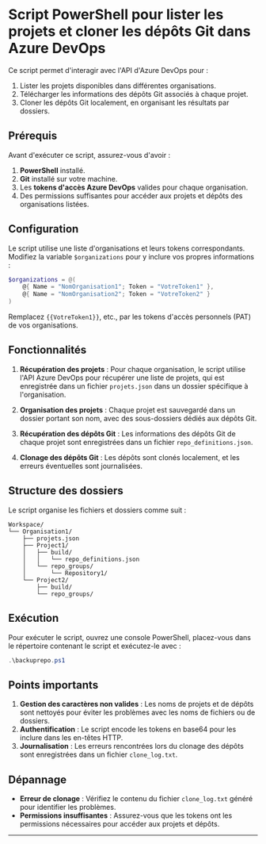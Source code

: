 # Script PowerShell pour lister les projets et cloner les dépôts Git dans Azure DevOps

Ce script permet d'interagir avec l'API d'Azure DevOps pour :

1. Lister les projets disponibles dans différentes organisations.
2. Télécharger les informations des dépôts Git associés à chaque projet.
3. Cloner les dépôts Git localement, en organisant les résultats par dossiers.

## Prérequis

Avant d'exécuter ce script, assurez-vous d'avoir :

1. **PowerShell** installé.
2. **Git** installé sur votre machine.
3. Les **tokens d'accès Azure DevOps** valides pour chaque organisation.
4. Des permissions suffisantes pour accéder aux projets et dépôts des organisations listées.

## Configuration

Le script utilise une liste d'organisations et leurs tokens correspondants. Modifiez la variable `$organizations` pour y inclure vos propres informations :

```powershell
$organizations = @(
    @{ Name = "NomOrganisation1"; Token = "VotreToken1" },
    @{ Name = "NomOrganisation2"; Token = "VotreToken2" }
)
```

Remplacez `{{VotreToken1}}`, etc., par les tokens d'accès personnels (PAT) de vos organisations.

## Fonctionnalités

1. **Récupération des projets** : Pour chaque organisation, le script utilise l'API Azure DevOps pour récupérer une liste de projets, qui est enregistrée dans un fichier `projets.json` dans un dossier spécifique à l'organisation.

2. **Organisation des projets** : Chaque projet est sauvegardé dans un dossier portant son nom, avec des sous-dossiers dédiés aux dépôts Git.

3. **Récupération des dépôts Git** : Les informations des dépôts Git de chaque projet sont enregistrées dans un fichier `repo_definitions.json`.

4. **Clonage des dépôts Git** : Les dépôts sont clonés localement, et les erreurs éventuelles sont journalisées.

## Structure des dossiers

Le script organise les fichiers et dossiers comme suit :

```
Workspace/
└── Organisation1/
    ├── projets.json
    ├── Project1/
    │   ├── build/
    │   │   └── repo_definitions.json
    │   └── repo_groups/
    │       └── Repository1/
    └── Project2/
        ├── build/
        └── repo_groups/
```

## Exécution

Pour exécuter le script, ouvrez une console PowerShell, placez-vous dans le répertoire contenant le script et exécutez-le avec :

```powershell
.\backuprepo.ps1
```

## Points importants

1. **Gestion des caractères non valides** : Les noms de projets et de dépôts sont nettoyés pour éviter les problèmes avec les noms de fichiers ou de dossiers.
2. **Authentification** : Le script encode les tokens en base64 pour les inclure dans les en-têtes HTTP.
3. **Journalisation** : Les erreurs rencontrées lors du clonage des dépôts sont enregistrées dans un fichier `clone_log.txt`.

## Dépannage

- **Erreur de clonage** : Vérifiez le contenu du fichier `clone_log.txt` généré pour identifier les problèmes.
- **Permissions insuffisantes** : Assurez-vous que les tokens ont les permissions nécessaires pour accéder aux projets et dépôts.

---

```
